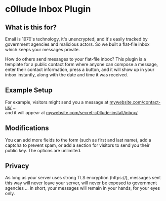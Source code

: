 c0llude Inbox Plugin
====================

## What is this for?

Email is 1970's technology, it's unencrypted, and it's easily tracked by government agencies and malicious actors. So we built a flat-file inbox which keeps your messages private.  

How do others send messages to your flat-file inbox? This plugin is a template for a public contact form where anyone can compose a message, enter their contact information, press a button, and it will show up in your inbox instantly, along with the date and time it was received.

## Example Setup

For example, visitors might send you a message at [mywebsite.com/contact-us/](#) ...  
and it will appear at [mywebsite.com/secret-c0llude-install/inbox/](#)

## Modifications

You can add more fields to the form (such as first and last name), add a captcha to prevent spam, or add a section for visitors to send you their public key. The options are unlimited.

## Privacy

As long as your server uses strong TLS encryption (https://), messages sent this way will never leave your server, will never be exposed to government agencies ... in short, your messages will remain in your hands, for your eyes only.
